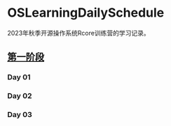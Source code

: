 # OSLearningDailySchedule
2023年秋季开源操作系统Rcore训练营的学习记录。

## [第一阶段](https://github.com/LearningOS/rust-based-os-comp2023/blob/main/2023-autumn-scheduling-1.md)
### Day 01

### Day 02










### Day 03
